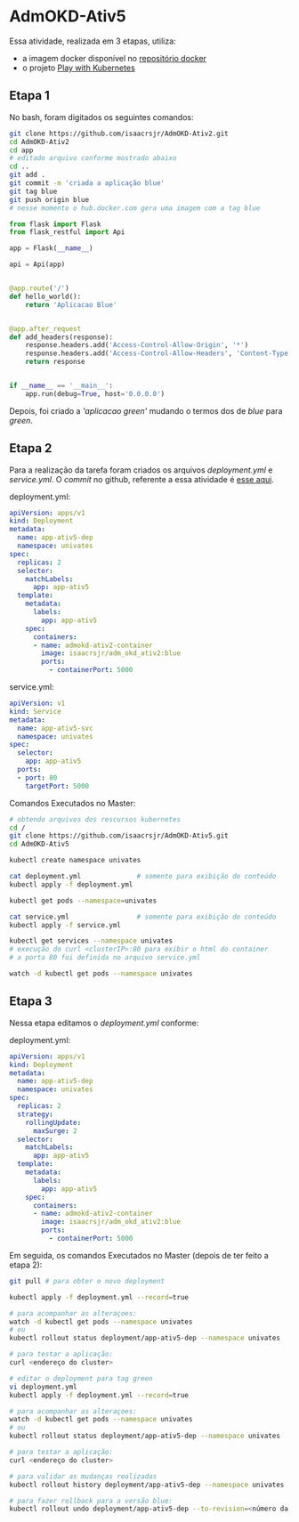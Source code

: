 # AdmOKD-Ativ5

Essa atividade, realizada em 3 etapas, utiliza:

- a imagem docker disponível no [repositório docker](https://hub.docker.com/repository/docker/isaacrsjr/adm_okd_ativ2)
- o projeto [Play with Kubernetes](https://labs.play-with-k8s.com/)

## Etapa 1

No bash, foram digitados os seguintes comandos:

```bash
git clone https://github.com/isaacrsjr/AdmOKD-Ativ2.git
cd AdmOKD-Ativ2
cd app
# editado arquivo conforme mostrado abaixo
cd ..
git add .
git commit -m 'criada a aplicação blue'
git tag blue
git push origin blue
# nesse momento o hub.docker.com gera uma imagem com a tag blue
```

```python
from flask import Flask
from flask_restful import Api

app = Flask(__name__)

api = Api(app)


@app.route('/')
def hello_world():
    return 'Aplicacao Blue'


@app.after_request
def add_headers(response):
    response.headers.add('Access-Control-Allow-Origin', '*')
    response.headers.add('Access-Control-Allow-Headers', 'Content-Type,Authorization')
    return response


if __name__ == '__main__':
    app.run(debug=True, host='0.0.0.0')
```

Depois, foi criado a *'aplicacao green'* mudando o termos dos de *blue* para *green*.

## Etapa 2

Para a realização da tarefa foram criados os arquivos *deployment.yml* e *service.yml*.
O *commit* no github, referente a essa atividade é [esse aqui](https://github.com/isaacrsjr/AdmOKD-Ativ4/tree/etapa1#etapa-1).

deployment.yml:

```yml
apiVersion: apps/v1
kind: Deployment
metadata:
  name: app-ativ5-dep
  namespace: univates
spec:
  replicas: 2
  selector:
    matchLabels:
      app: app-ativ5
  template:
    metadata:
      labels:
        app: app-ativ5
    spec:
      containers:
      - name: admokd-ativ2-container
        image: isaacrsjr/adm_okd_ativ2:blue
        ports:
          - containerPort: 5000
```

service.yml:

```yml
apiVersion: v1
kind: Service
metadata:
  name: app-ativ5-svc
  namespace: univates
spec:
  selector:
    app: app-ativ5
  ports:
  - port: 80
    targetPort: 5000
```

Comandos Executados no Master:

```bash
# obtendo arquivos dos rescursos kubernetes
cd /
git clone https://github.com/isaacrsjr/AdmOKD-Ativ5.git
cd AdmOKD-Ativ5

kubectl create namespace univates

cat deployment.yml              # somente para exibição do conteúdo
kubectl apply -f deployment.yml

kubectl get pods --namespace=univates

cat service.yml                 # somente para exibição do conteúdo
kubectl apply -f service.yml

kubectl get services --namespace univates
# execução do curl <clusterIP>:80 para exibir o html do container
# a porta 80 foi definida no arquivo service.yml

watch -d kubectl get pods --namespace univates
```

## Etapa 3

Nessa etapa editamos o *deployment.yml* conforme:

deployment.yml:

```yml
apiVersion: apps/v1
kind: Deployment
metadata:
  name: app-ativ5-dep
  namespace: univates
spec:
  replicas: 2
  strategy:
    rollingUpdate:
      maxSurge: 2
  selector:
    matchLabels:
      app: app-ativ5
  template:
    metadata:
      labels:
        app: app-ativ5
    spec:
      containers:
      - name: admokd-ativ2-container
        image: isaacrsjr/adm_okd_ativ2:blue
        ports:
          - containerPort: 5000
```

Em seguida, os comandos Executados no Master (depois de ter feito a etapa 2):

```bash
git pull # para obter o novo deployment

kubectl apply -f deployment.yml --record=true

# para acompanhar as alteraçoes:
watch -d kubectl get pods --namespace univates
# ou
kubectl rollout status deployment/app-ativ5-dep --namespace univates

# para testar a aplicação:
curl <endereço do cluster>

# editar o deployment para tag green
vi deployment.yml
kubectl apply -f deployment.yml --record=true

# para acompanhar as alteraçoes:
watch -d kubectl get pods --namespace univates
# ou
kubectl rollout status deployment/app-ativ5-dep --namespace univates

# para testar a aplicação:
curl <endereço do cluster>

# para validar as mudanças realizadas
kubectl rollout history deployment/app-ativ5-dep --namespace univates

# para fazer rollback para a versão blue:
kubectl rollout undo deployment/app-ativ5-dep --to-revision=<número da revisão do comando history> --namespace univates

```
